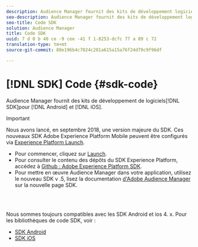 ```yaml
---
description: Audience Manager fournit des kits de développement logiciel (SDK) pour Android et ios.
seo-description: Audience Manager fournit des kits de développement logiciel (SDK) pour Android et ios.
seo-title: Code SDK
solution: Audience Manager
title: Code SDK
uuid: 7 d 0 b 40 ce -9 cee -41 f 1-8253-dcfc 77 a 89 c 72
translation-type: tm+mt
source-git-commit: 88e196b4c7024c201a615a15a76f24d79c9f96df

---
```



# [!DNL SDK] Code {#sdk-code}

Audience Manager fournit des kits de développement de logiciels[!DNL SDK]pour [!DNL Android] et [!DNL iOS].

>[!IMPORTANT]
>
>Nous avons lancé, en septembre 2018, une version majeure du SDK. Ces nouveaux SDK Adobe Experience Platform Mobile peuvent être configurés via [Experience Platform Launch](https://www.adobe.com/experience-platform/launch.html).

* Pour commencer, cliquez sur [Launch](https://launch.adobe.com/).
* Pour consulter le contenu des dépôts du SDK Experience Platform, accédez à [Github : Adobe Experience Platform SDK](https://github.com/Adobe-Marketing-Cloud/acp-sdks).
* Pour mettre en œuvre Audience Manager dans votre application, utilisez le nouveau SDK v .5, lisez la documentation [d'Adobe Audience Manager](https://aep-sdks.gitbook.io/docs/using-mobile-extensions/adobe-audience-manager) sur la nouvelle page SDK.

<br> 

Nous sommes toujours compatibles avec les SDK Android et ios 4. x. Pour les bibliothèques de code SDK, voir :

* [SDK Android](https://docs.adobe.com/content/help/en/mobile-services/android/overview.html)
* [SDK iOS](https://docs.adobe.com/content/help/en/mobile-services/ios/overview.html)